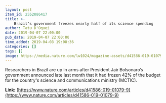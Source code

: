```yaml
---
layout: post
item_id: 2552086417
title: >-
    Brazil’s government freezes nearly half of its science spending
author: Tatu D'Oquei
date: 2019-04-07 22:00:00
pub_date: 2019-04-07 22:00:00
time_added: 2019-04-08 19:08:36
categories: []
tags: []
image: https://media.nature.com/lw1024/magazine-assets/d41586-019-01079-9/d41586-019-01079-9_16616316.jpg
---
```


Researchers in Brazil are up in arms after President Jair Bolsonaro’s government announced late last month that it had frozen 42% of the budget for the country's science and communications ministry (MCTIC).

**Link:** [https://www.nature.com/articles/d41586-019-01079-9](https://www.nature.com/articles/d41586-019-01079-9)

